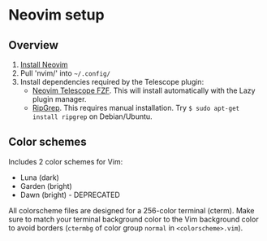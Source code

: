 # Neovim setup


## Overview

1. [Install Neovim](https://github.com/neovim/neovim)
2. Pull 'nvim/' into `~/.config/`
3. Install dependencies required by the Telescope plugin:
   - [Neovim Telescope FZF](https://github.com/nvim-telescope/telescope-fzf-native.nvim).
     This will install automatically with the Lazy plugin manager.
   - [RipGrep](https://github.com/BurntSushi/ripgrep). This requires manual
     installation. Try `$ sudo apt-get install ripgrep` on Debian/Ubuntu.


## Color schemes

Includes 2 color schemes for Vim:
* Luna (dark)
* Garden (bright)
* Dawn (bright) - DEPRECATED

All colorscheme files are designed for a 256-color terminal (cterm). Make sure
to match your terminal background color to the Vim background color to avoid
borders (`ctermbg` of color group `normal` in `<colorscheme>.vim`).

